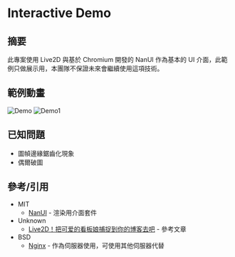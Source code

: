 ﻿# Interactive Demo
## 摘要
此專案使用 Live2D 與基於 Chromium 開發的 NanUI 作為基本的 UI 介面，此範例只做展示用，本團隊不保證未來會繼續使用這項技術。

## 範例動畫
![Demo](./image/demo.gif)
![Demo1](./image/demo1.gif)

## 已知問題
- 圖幀邊緣鋸齒化現象
- 偶爾破圖

## 參考/引用
- MIT 
  - [NanUI](https://github.com/NetDimension/NanUI) - 渲染用介面套件
- Unknown
  - [Live2D！把可爱的看板娘捕捉到你的博客去吧](https://haremu.com/p/205) - 參考文章
- BSD
  - [Nginx](https://nginx.org/) - 作為伺服器使用，可使用其他伺服器代替

